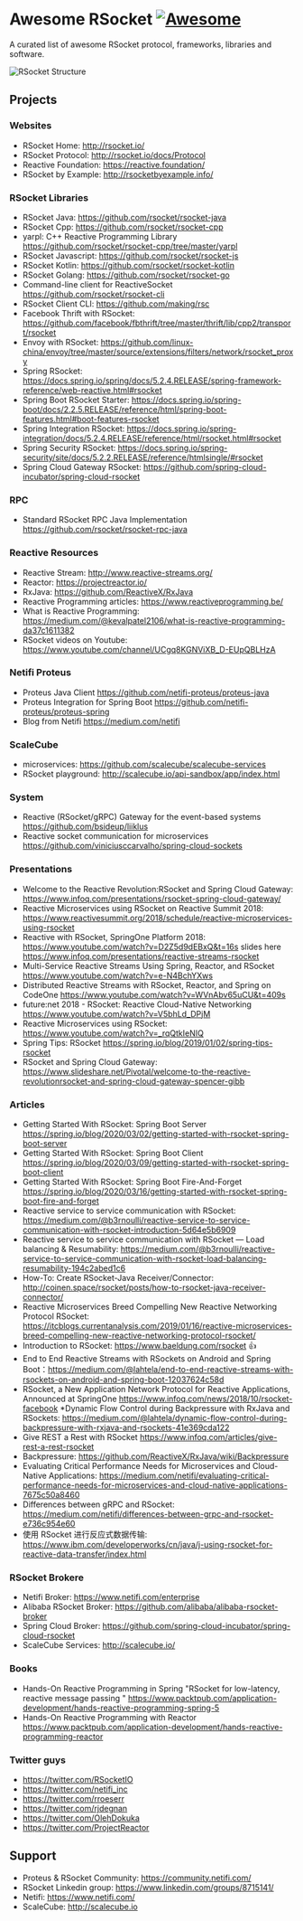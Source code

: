 # Awesome RSocket [![Awesome](https://awesome.re/badge.svg)](https://awesome.re)

A curated list of awesome RSocket protocol, frameworks, libraries and software.

![RSocket Structure](https://github.com/linux-china/awesome-rsocket/raw/master/images/structure.png)


## Projects

### Websites

* RSocket Home: http://rsocket.io/
* RSocket Protocol: http://rsocket.io/docs/Protocol
* Reactive Foundation: https://reactive.foundation/
* RSocket by Example: http://rsocketbyexample.info/

### RSocket Libraries

* RSocket Java: https://github.com/rsocket/rsocket-java
* RSocket Cpp: https://github.com/rsocket/rsocket-cpp
* yarpl: C++ Reactive Programming Library  https://github.com/rsocket/rsocket-cpp/tree/master/yarpl
* RSocket Javascript: https://github.com/rsocket/rsocket-js
* RSocket Kotlin: https://github.com/rsocket/rsocket-kotlin
* RSocket Golang: https://github.com/rsocket/rsocket-go
* Command-line client for ReactiveSocket https://github.com/rsocket/rsocket-cli
* RSocket Client CLI: https://github.com/making/rsc
* Facebook Thrift with RSocket: https://github.com/facebook/fbthrift/tree/master/thrift/lib/cpp2/transport/rsocket
* Envoy with RSocket: https://github.com/linux-china/envoy/tree/master/source/extensions/filters/network/rsocket_proxy
* Spring RSocket:  https://docs.spring.io/spring/docs/5.2.4.RELEASE/spring-framework-reference/web-reactive.html#rsocket
* Spring Boot RSocket Starter: https://docs.spring.io/spring-boot/docs/2.2.5.RELEASE/reference/html/spring-boot-features.html#boot-features-rsocket
* Spring Integration RSocket: https://docs.spring.io/spring-integration/docs/5.2.4.RELEASE/reference/html/rsocket.html#rsocket
* Spring Security RSocket: https://docs.spring.io/spring-security/site/docs/5.2.2.RELEASE/reference/htmlsingle/#rsocket
* Spring Cloud Gateway RSocket: https://github.com/spring-cloud-incubator/spring-cloud-rsocket

### RPC

* Standard RSocket RPC Java Implementation https://github.com/rsocket/rsocket-rpc-java

### Reactive Resources

* Reactive Stream: http://www.reactive-streams.org/
* Reactor: https://projectreactor.io/
* RxJava: https://github.com/ReactiveX/RxJava
* Reactive Programming articles: https://www.reactiveprogramming.be/
* What is Reactive Programming: https://medium.com/@kevalpatel2106/what-is-reactive-programming-da37c1611382
* RSocket videos on Youtube: https://www.youtube.com/channel/UCgq8KGNViXB_D-EUpQBLHzA

### Netifi Proteus

* Proteus Java Client https://github.com/netifi-proteus/proteus-java 
* Proteus Integration for Spring Boot https://github.com/netifi-proteus/proteus-spring
* Blog from Netifi https://medium.com/netifi

### ScaleCube

* microservices: https://github.com/scalecube/scalecube-services
* RSocket playground: http://scalecube.io/api-sandbox/app/index.html

### System

* Reactive (RSocket/gRPC) Gateway for the event-based systems  https://github.com/bsideup/liiklus
* Reactive socket communication for microservices https://github.com/viniciusccarvalho/spring-cloud-sockets

### Presentations

* Welcome to the Reactive Revolution:RSocket and Spring Cloud Gateway: https://www.infoq.com/presentations/rsocket-spring-cloud-gateway/
* Reactive Microservices using RSocket on Reactive Summit 2018: https://www.reactivesummit.org/2018/schedule/reactive-microservices-using-rsocket
* Reactive with RSocket, SpringOne Platform 2018: https://www.youtube.com/watch?v=D2Z5d9dEBxQ&t=16s slides here https://www.infoq.com/presentations/reactive-streams-rsocket
* Multi-Service Reactive Streams Using Spring, Reactor, and RSocket https://www.youtube.com/watch?v=e-N4BchYXws
* Distributed Reactive Streams with RSocket, Reactor, and Spring on CodeOne https://www.youtube.com/watch?v=WVnAbv65uCU&t=409s
* future:net 2018 - RSocket: Reactive Cloud-Native Networking https://www.youtube.com/watch?v=V5bhLd_DPjM
* Reactive Microservices using RSocket: https://www.youtube.com/watch?v=_rqQtkIeNIQ
* Spring Tips: RSocket https://spring.io/blog/2019/01/02/spring-tips-rsocket
* RSocket and Spring Cloud Gateway: https://www.slideshare.net/Pivotal/welcome-to-the-reactive-revolutionrsocket-and-spring-cloud-gateway-spencer-gibb

### Articles

* Getting Started With RSocket: Spring Boot Server https://spring.io/blog/2020/03/02/getting-started-with-rsocket-spring-boot-server
* Getting Started With RSocket: Spring Boot Client https://spring.io/blog/2020/03/09/getting-started-with-rsocket-spring-boot-client
* Getting Started With RSocket: Spring Boot Fire-And-Forget https://spring.io/blog/2020/03/16/getting-started-with-rsocket-spring-boot-fire-and-forget
* Reactive service to service communication with RSocket: https://medium.com/@b3rnoulli/reactive-service-to-service-communication-with-rsocket-introduction-5d64e5b6909
* Reactive service to service communication with RSocket — Load balancing & Resumability: https://medium.com/@b3rnoulli/reactive-service-to-service-communication-with-rsocket-load-balancing-resumability-194c2abed1c6
* How-To: Create RSocket-Java Receiver/Connector: http://coinen.space/rsocket/posts/how-to-rsocket-java-receiver-connector/
* Reactive Microservices Breed Compelling New Reactive Networking Protocol RSocket: https://itcblogs.currentanalysis.com/2019/01/16/reactive-microservices-breed-compelling-new-reactive-networking-protocol-rsocket/
* Introduction to RSocket: https://www.baeldung.com/rsocket :thumbsup:
* End to End Reactive Streams with RSockets on Android and Spring Boot：https://medium.com/@lahtela/end-to-end-reactive-streams-with-rsockets-on-android-and-spring-boot-12037624c58d
* RSocket, a New Application Network Protocol for Reactive Applications, Announced at SpringOne  https://www.infoq.com/news/2018/10/rsocket-facebook
*Dynamic Flow Control during Backpressure with RxJava and RSockets: https://medium.com/@lahtela/dynamic-flow-control-during-backpressure-with-rxjava-and-rsockets-41e369cda122
* Give REST a Rest with RSocket https://www.infoq.com/articles/give-rest-a-rest-rsocket
* Backpressure: https://github.com/ReactiveX/RxJava/wiki/Backpressure
* Evaluating Critical Performance Needs for Microservices and Cloud-Native Applications: https://medium.com/netifi/evaluating-critical-performance-needs-for-microservices-and-cloud-native-applications-7675c50a8460
* Differences between gRPC and RSocket: https://medium.com/netifi/differences-between-grpc-and-rsocket-e736c954e60
* 使用 RSocket 进行反应式数据传输: https://www.ibm.com/developerworks/cn/java/j-using-rsocket-for-reactive-data-transfer/index.html

### RSocket Brokere

* Netifi Broker: https://www.netifi.com/enterprise
* Alibaba RSocket Broker: https://github.com/alibaba/alibaba-rsocket-broker
* Spring Cloud Broker: https://github.com/spring-cloud-incubator/spring-cloud-rsocket
* ScaleCube Services: http://scalecube.io/

### Books

* Hands-On Reactive Programming in Spring  "RSocket for low-latency, reactive message passing " https://www.packtpub.com/application-development/hands-reactive-programming-spring-5
* Hands-On Reactive Programming with Reactor https://www.packtpub.com/application-development/hands-reactive-programming-reactor


### Twitter guys

* https://twitter.com/RSocketIO
* https://twitter.com/netifi_inc
* https://twitter.com/rroeserr
* https://twitter.com/rjdegnan
* https://twitter.com/OlehDokuka
* https://twitter.com/ProjectReactor

## Support

* Proteus & RSocket Community: https://community.netifi.com/
* RSocket Linkedin group: https://www.linkedin.com/groups/8715141/
* Netifi: https://www.netifi.com/
* ScaleCube: http://scalecube.io
